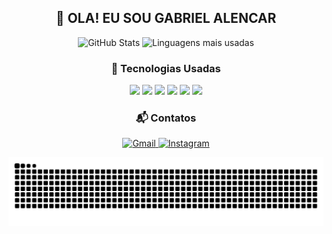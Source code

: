 <h2 align="center">👋 OLA! EU SOU GABRIEL ALENCAR</h2>

<p align="center">
  <img src="https://github-readme-stats.vercel.app/api?username=GabrielAlenc&show_icons=true&theme=radical" alt="GitHub Stats"/>
  <img src="https://github-readme-stats.vercel.app/api/top-langs/?username=GabrielAlenc&layout=compact&theme=radical" alt="Linguagens mais usadas"/>
</p>

<h3 align="center">🚀 Tecnologias Usadas</h3>

<p align="center">
  <img src="https://img.shields.io/badge/HTML5-E34F26?style=for-the-badge&logo=html5&logoColor=white"/>
  <img src="https://img.shields.io/badge/CSS3-1572B6?style=for-the-badge&logo=css3&logoColor=white"/>
  <img src="https://img.shields.io/badge/JavaScript-323330?style=for-the-badge&logo=javascript&logoColor=F7DF1E"/>
  <img src="https://img.shields.io/badge/React-20232A?style=for-the-badge&logo=react&logoColor=61DAFB"/>
  <img src="https://img.shields.io/badge/Python-3776AB?style=for-the-badge&logo=python&logoColor=white"/>
  <img src="https://img.shields.io/badge/Bootstrap-563D7C?style=for-the-badge&logo=bootstrap&logoColor=white"/>
</p>

<h3 align="center">📬 Contatos</h3>




<p align="center">
  <a href="mailto:alencarbiel65@gmail.com">
    <img src="https://img.shields.io/badge/Gmail-D14836?style=for-the-badge&logo=gmail&logoColor=white" alt="Gmail"/>
  </a>
  <a href="https://instagram.com/biel.ssj9" target="_blank">
    <img src="https://img.shields.io/badge/Instagram-E4405F?style=for-the-badge&logo=instagram&logoColor=white" alt="Instagram"/>
  </a>
</p>

![Snake animation](https://github.com/gabrielalenc/gabrielalenc/blob/output/snake.svg)




